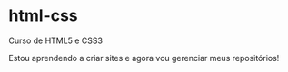 # html-css
 Curso de HTML5 e  CSS3
 
 Estou aprendendo a criar sites e agora vou gerenciar meus repositórios!
